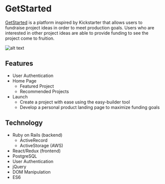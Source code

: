 # GetStarted

[GetStarted](https://getstart3d.herokuapp.com/ "GetStarted") is a platform inspired by Kickstarter that allows users to fundraise project ideas in order to meet production goals. Users who are interested in other project ideas are able to provide funding to see the project come to fruition.

![alt text](https://s3.amazonaws.com/getstarted-dev/Screen+Shot+2019-02-01+at+11.30.49+AM.png "GetStarted")

## Features
  * User Authentication
  * Home Page
    * Featured Project
    * Recommended Projects
  * Launch
    * Create a project with ease using the easy-builder tool
    * Develop a personal product landing page to maximize funding goals


## Technology
  * Ruby on Rails (backend)
    * ActiveRecord
    * ActiveStorage (AWS)
  * React/Redux (frontend)
  * PostgreSQL
  * User Authentication
  * jQuery
  * DOM Manipulation
  * ES6